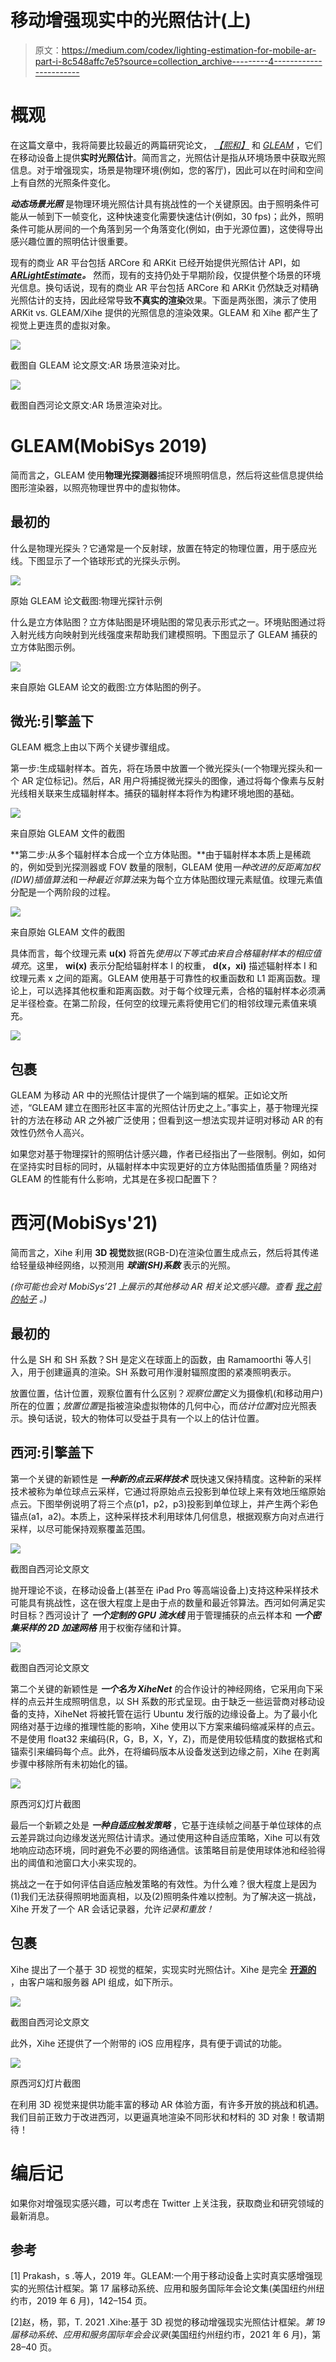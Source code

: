 # 移动增强现实中的光照估计(上)

> 原文：<https://medium.com/codex/lighting-estimation-for-mobile-ar-part-i-8c548affc7e5?source=collection_archive---------4----------------------->

# 概观

在这篇文章中，我将简要比较最近的两篇研究论文， [*【熙和】*](https://dl.acm.org/doi/abs/10.1145/3458864.3467886?sid=SCITRUS) 和 [*GLEAM*](https://dl.acm.org/doi/10.1145/3307334.3326098) ，它们在移动设备上提供**实时光照估计**。简而言之，光照估计是指从环境场景中获取光照信息。对于增强现实，场景是物理环境(例如，您的客厅)，因此可以在时间和空间上有自然的光照条件变化。

***动态场景光照*** 是物理环境光照估计具有挑战性的一个关键原因。由于照明条件可能从一帧到下一帧变化，这种快速变化需要快速估计(例如，30 fps)；此外，照明条件可能从房间的一个角落到另一个角落变化(例如，由于光源位置)，这使得导出感兴趣位置的照明估计很重要。

现有的商业 AR 平台包括 ARCore 和 ARKit 已经开始提供光照估计 API，如[***ARLightEstimate***](https://developer.apple.com/documentation/arkit/arlightestimate)***。*** 然而，现有的支持仍处于早期阶段，仅提供整个场景的环境光信息。换句话说，现有的商业 AR 平台包括 ARCore 和 ARKit 仍然缺乏对精确光照估计的支持，因此经常导致**不真实的渲染**效果。下面是两张图，演示了使用 ARKit vs. GLEAM/Xihe 提供的光照信息的渲染效果。GLEAM 和 Xihe 都产生了视觉上更连贯的虚拟对象。

![](img/d526e6d9c9ac6d329329df743ee69cc4.png)

截图自 GLEAM 论文原文:AR 场景渲染对比。

![](img/1d81b3ec3910347f893e3dc57c0ec17c.png)

截图自西河论文原文:AR 场景渲染对比。

# GLEAM(MobiSys 2019)

简而言之，GLEAM 使用**物理光探测器**捕捉环境照明信息，然后将这些信息提供给图形渲染器，以照亮物理世界中的虚拟物体。

## 最初的

什么是物理光探头？它通常是一个反射球，放置在特定的物理位置，用于感应光线。下图显示了一个铬球形式的光探头示例。

![](img/7d1aebf031d6e1cc115ea56452b58db3.png)

原始 GLEAM 论文截图:物理光探针示例

什么是立方体贴图？立方体贴图是环境贴图的常见表示形式之一。环境贴图通过将入射光线方向映射到光线强度来帮助我们建模照明。下图显示了 GLEAM 捕获的立方体贴图示例。

![](img/eb3dbf8a0961334e4f47a743a72fc36b.png)

来自原始 GLEAM 论文的截图:立方体贴图的例子。

## 微光:引擎盖下

GLEAM 概念上由以下两个关键步骤组成。

第一步:生成辐射样本。首先，将在场景中放置一个微光探头(一个物理光探头和一个 AR 定位标记)。然后，AR 用户将捕捉微光探头的图像，通过将每个像素与反射光线相关联来生成辐射样本。捕获的辐射样本将作为构建环境地图的基础。

![](img/5c76f9bafe02c0c88ede50438f548a28.png)

来自原始 GLEAM 文件的截图

**第二步:从多个辐射样本合成一个立方体贴图。**由于辐射样本本质上是稀疏的，例如受到光探测器或 FOV 数量的限制，GLEAM 使用*一种改进的反距离加权(IDW)插值算法*和*一种最近邻算法*来为每个立方体贴图纹理元素赋值。纹理元素值分配是一个两阶段的过程。

![](img/a8029a35de9bcee85e5094520fe15034.png)

来自原始 GLEAM 文件的截图

具体而言，每个纹理元素 **u(x)** 将首先*使用以下等式由来自合格辐射样本的相应值填充*。这里， **wi(x)** 表示分配给辐射样本 I 的权重， **d(x，xi)** 描述辐射样本 I 和纹理元素 x 之间的距离。GLEAM 使用基于可靠性的权重函数和 L1 距离函数。理论上，可以选择其他权重和距离函数。对于每个纹理元素，合格的辐射样本必须满足半径检查。在第二阶段，任何空的纹理元素将使用它们的相邻纹理元素值来填充。

![](img/87a1d3d43b34bfa2cd006b90c04509c9.png)

## 包裹

GLEAM 为移动 AR 中的光照估计提供了一个端到端的框架。正如论文所述，“GLEAM 建立在图形社区丰富的光照估计历史之上。”事实上，基于物理光探针的方法在移动 AR 之外被广泛使用；但看到这一想法实现并证明对移动 AR 的有效性仍然令人高兴。

如果您对基于物理探针的照明估计感兴趣，作者已经指出了一些限制。例如，如何在坚持实时目标的同时，从辐射样本中实现更好的立方体贴图插值质量？网络对 GLEAM 的性能有什么影响，尤其是在多视口配置下？

# 西河(MobiSys'21)

简而言之，Xihe 利用 **3D 视觉**数据(RGB-D)在渲染位置生成点云，然后将其传递给轻量级神经网络，以预测用 ***球谐(SH)系数*** 表示的光照。

*(你可能也会对 MobiSys’21 上展示的其他移动 AR 相关论文感兴趣。查看* [*我之前的帖子*](https://belindanju.medium.com/why-mobile-ar-excites-me-582b79abf3f0) *。)*

## 最初的

什么是 SH 和 SH 系数？SH 是定义在球面上的函数，由 Ramamoorthi 等人引入，用于创建逼真的渲染。SH 系数可用作漫射辐照度图的紧凑照明表示。

放置位置，估计位置，观察位置有什么区别？*观察位置*定义为摄像机(和移动用户)所在的位置；*放置位置*是指被渲染虚拟物体的几何中心，而*估计位置*对应光照表示。换句话说，较大的物体可以受益于具有一个以上的估计位置。

## 西河:引擎盖下

第一个关键的新颖性是 ***一种新的点云采样技术*** 既快速又保持精度。这种新的采样技术被称为单位球点云采样，它通过将原始点云投影到单位球上来有效地压缩原始点云。下图举例说明了将三个点(p1，p2，p3)投影到单位球上，并产生两个彩色锚点(a1，a2)。本质上，这种采样技术利用球体几何信息，根据观察方向对点进行采样，以尽可能保持观察覆盖范围。

![](img/af937dc9ea9ceadf6ed1059d6c2620ac.png)

截图自西河论文原文

抛开理论不谈，在移动设备上(甚至在 iPad Pro 等高端设备上)支持这种采样技术可能具有挑战性，这在很大程度上是由于点的数量和最近邻算法。西河如何满足实时目标？西河设计了 ***一个定制的 GPU 流水线*** 用于管理捕获的点云样本和 ***一个密集采样的 2D 加速网格*** 用于权衡存储和计算。

![](img/8cf7ee9396baad33e4d3ee6125a4a7a7.png)

截图自西河论文原文

第二个关键的新颖性是 ***一个名为 XiheNet*** 的合作设计的神经网络，它采用向下采样的点云并生成照明信息，以 SH 系数的形式呈现。由于缺乏一些运营商对移动设备的支持，XiheNet 将被托管在运行 Ubuntu 发行版的边缘设备上。为了最小化网络对基于边缘的推理性能的影响，Xihe 使用以下方案来编码缩减采样的点云。不是使用 float32 来编码(R，G，B，X，Y，Z)，而是使用较低精度的数据格式和锚索引来编码每个点。此外，在将编码版本从设备发送到边缘之前，Xihe 在剥离步骤中移除所有未初始化的锚。

![](img/a8eab83b0024b460532b5c872ebe1b0c.png)

原西河幻灯片截图

最后一个新颖之处是 ***一种自适应触发策略*** ，它基于连续帧之间基于单位球体的点云差异跳过向边缘发送光照估计请求。通过使用这种自适应策略，Xihe 可以有效地响应动态环境，同时避免不必要的网络通信。该策略目前是使用球体池和经验得出的阈值和池窗口大小来实现的。

挑战之一在于如何评估自适应触发策略的有效性。为什么难？很大程度上是因为(1)我们无法获得照明地面真相，以及(2)照明条件难以控制。为了解决这一挑战，Xihe 开发了一个 AR 会话记录器，允许*记录和重放！*

## 包裹

Xihe 提出了一个基于 3D 视觉的框架，实现实时光照估计。Xihe 是完全 [**开源的**](https://github.com/cake-lab/Xihe) ，由客户端和服务器 API 组成，如下所示。

![](img/77d12d8820778f1e0695b31c6a79c43a.png)

截图自西河论文原文

此外，Xihe 还提供了一个附带的 iOS 应用程序，具有便于调试的功能。

![](img/01069037d054076c8b679a246b988b3a.png)

原西河幻灯片截图

在利用 3D 视觉来提供功能丰富的移动 AR 体验方面，有许多开放的挑战和机遇。我们目前正致力于改进西河，以更逼真地渲染不同形状和材料的 3D 对象！敬请期待！

# 编后记

如果你对增强现实感兴趣，可以考虑在 Twitter 上关注我，获取商业和研究领域的最新消息。

## 参考

[1] Prakash，s .等人，2019 年。GLEAM:一个用于移动设备上实时真实感增强现实的光照估计框架。第 17 届移动系统、应用和服务国际年会论文集(美国纽约州纽约市，2019 年 6 月)，142–154 页。

[2]赵，杨，郭，T. 2021 .Xihe:基于 3D 视觉的移动增强现实光照估计框架。*第 19 届移动系统、应用和服务国际年会会议录*(美国纽约州纽约市，2021 年 6 月)，第 28–40 页。